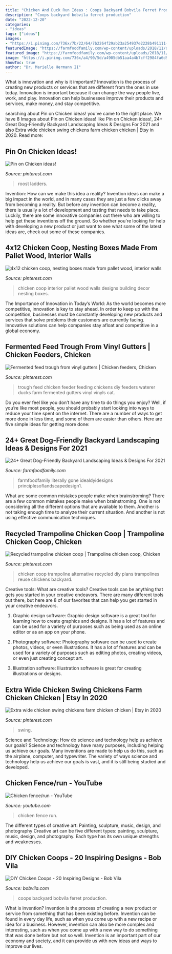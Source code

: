 ```yaml
---
title: "Chicken And Duck Run Ideas : Coops Backyard Bobvila Ferret Production"
description: "Coops backyard bobvila ferret production"
date: "2022-12-20"
categories:
- "ideas"
tags: ["ideas"]
images:
- "https://i.pinimg.com/736x/7b/22/64/7b2264f29ab23a254937e2228b491111--recycled-trampoline-trampolines.jpg"
featuredImage: "https://farmfoodfamily.com/wp-content/uploads/2018/11/dog-friendly-landscaping-ideas-600x900.jpg"
featured_image: "https://farmfoodfamily.com/wp-content/uploads/2018/11/dog-friendly-landscaping-ideas-600x900.jpg"
image: "https://i.pinimg.com/736x/a4/90/5d/a4905db51aa4a4b7cff2984fa6d9084c--chicken-coop-ideas-interior-chicken-coop-decor.jpg"
ShowToc: true
author: "Dr. Marielle Hermann II"
---
```



What is innovation and why is it important?
Innovation is the process of creating new products or services that are different from the ones in use today. Innovation is important because it can change the way people live, work, and play. Innovation can help businesses improve their products and services, make money, and stay competitive.

	

		
searching about Pin on Chicken ideas! you've came to the right place. We have 8 Images about Pin on Chicken ideas! like Pin on Chicken ideas!, 24+ Great Dog-Friendly Backyard Landscaping Ideas &amp; Designs For 2021 and also Extra wide chicken swing chickens farm chicken chicken | Etsy in 2020. Read more:
		
    
## Pin On Chicken Ideas!

<img loading=lazy src="https://i.pinimg.com/736x/24/ff/f3/24fff3705668c1723a405105fd491506--pool-ladder-ladders.jpg" onerror="this.onerror=null;this.src='https://tse3.mm.bing.net/th?id=OIP.etOHnhXQJ-iQJ1XVJGhFZwHaJ4&amp;pid=15.1';" alt="Pin on Chicken ideas!">

_Source: pinterest.com_

>roost ladders. 

	

Invention: How can we make this idea a reality?
Invention ideas can make a big impact in the world, and in many cases they are just a few clicks away from becoming a reality. 
But before any invention can become a reality, there is usually a lot of development and testing that needs to take place. 
Luckily, there are some innovative companies out there who are willing to help get these inventions off the ground. 
 So whether you're looking for help with developing a new product or just want to see what some of the latest ideas are, check out some of these companies.

    
## 4x12 Chicken Coop, Nesting Boxes Made From Pallet Wood, Interior Walls

<img loading=lazy src="https://i.pinimg.com/736x/a4/90/5d/a4905db51aa4a4b7cff2984fa6d9084c--chicken-coop-ideas-interior-chicken-coop-decor.jpg" onerror="this.onerror=null;this.src='https://tse2.mm.bing.net/th?id=OIP.J6Xf2tmPFeFwWMyYCkcnRAHaNK&amp;pid=15.1';" alt="4x12 chicken coop, nesting boxes made from pallet wood, interior walls">

_Source: pinterest.com_

>chicken coop interior pallet wood walls designs building decor nesting boxes. 

	

The Importance of Innovation in Today’s World:
As the world becomes more competitive, innovation is key to stay ahead. In order to keep up with the competition, businesses must be constantly developing new products and services that solve problems their customers are currently facing. Innovative solutions can help companies stay afloat and competitive in a global economy.

    
## Fermented Feed Trough From Vinyl Gutters | Chicken Feeders, Chicken

<img loading=lazy src="https://i.pinimg.com/736x/27/e9/c0/27e9c07f05aa44ad0efc5756b17aeace--feed-trough-shop-ideas.jpg" onerror="this.onerror=null;this.src='https://tse2.mm.bing.net/th?id=OIP.ksht7B7JwciVlJ0eSifSiQHaFj&amp;pid=15.1';" alt="Fermented feed trough from vinyl gutters | Chicken feeders, Chicken">

_Source: pinterest.com_

>trough feed chicken feeder feeding chickens diy feeders waterer ducks farm fermented gutters vinyl vinyls cat. 

	

Do you ever feel like you don’t have any time to do things you enjoy? Well, if you’re like most people, you should probably start looking into ways to reduce your time spent on the internet. There are a number of ways to get more done in less time, and some of them are easier than others. Here are five simple ideas for getting more done: 
    
## 24+ Great Dog-Friendly Backyard Landscaping Ideas &amp; Designs For 2021

<img loading=lazy src="https://farmfoodfamily.com/wp-content/uploads/2018/11/dog-friendly-landscaping-ideas-600x900.jpg" onerror="this.onerror=null;this.src='https://tse2.mm.bing.net/th?id=OIP.T_tnlB2kIsNGCmke2VF4jAHaLH&amp;pid=15.1';" alt="24+ Great Dog-Friendly Backyard Landscaping Ideas &amp; Designs For 2021">

_Source: farmfoodfamily.com_

>farmfoodfamily literally gone idealdyidesigns principlesoflandscapedesign1. 

	

What are some common mistakes people make when brainstroming?
There are a few common mistakes people make when brainstroming. One is not considering all the different options that are available to them. Another is not taking enough time to analyze their current situation. And another is not using effective communication techniques.

    
## Recycled Trampoline Chicken Coop | Trampoline Chicken Coop, Chicken

<img loading=lazy src="https://i.pinimg.com/736x/7b/22/64/7b2264f29ab23a254937e2228b491111--recycled-trampoline-trampolines.jpg" onerror="this.onerror=null;this.src='https://tse1.mm.bing.net/th?id=OIP.YEOlpZBg4Ehho6zuuzUBFwHaJ4&amp;pid=15.1';" alt="Recycled trampoline chicken coop | Trampoline chicken coop, Chicken">

_Source: pinterest.com_

>chicken coop trampoline alternative recycled diy plans trampolines reuse chickens backyard. 

	

Creative tools: What are creative tools?
Creative tools can be anything that gets you started in your creative endeavors. There are many different tools out there, but here are 8 of our favorites that can help you get started in your creative endeavors. 
1. Graphic design software: Graphic design software is a great tool for learning how to create graphics and designs. It has a lot of features and can be used for a variety of purposes such as being used as an online editor or as an app on your phone.

2. Photography software: Photography software can be used to create photos, videos, or even illustrations. It has a lot of features and can be used for a variety of purposes such as editing photos, creating videos, or even just creating concept art.

3. Illustration software: Illustration software is great for creating illustrations or designs.

    
## Extra Wide Chicken Swing Chickens Farm Chicken Chicken | Etsy In 2020

<img loading=lazy src="https://i.pinimg.com/736x/62/45/fe/6245fea42bd7d034fe168dd5ba006151.jpg" onerror="this.onerror=null;this.src='https://tse2.mm.bing.net/th?id=OIP.GeIcof5TDEPz5ICtdHYxOQHaF4&amp;pid=15.1';" alt="Extra wide chicken swing chickens farm chicken chicken | Etsy in 2020">

_Source: pinterest.com_

>swing. 

	

Science and Technology: How do science and technology help us achieve our goals?
Science and technology have many purposes, including helping us achieve our goals. Many inventions are made to help us do this, such as the airplane, computer, and typewriter. The variety of ways science and technology help us achieve our goals is vast, and it is still being studied and developed.

    
## Chicken Fence/run - YouTube

<img loading=lazy src="http://i1.ytimg.com/vi/WlAbPktPmSg/maxresdefault.jpg" onerror="this.onerror=null;this.src='https://tse4.mm.bing.net/th?id=OIP.tlwugdMXq75T1WXwSGmsxgHaEK&amp;pid=15.1';" alt="Chicken fence/run - YouTube">

_Source: youtube.com_

>chicken fence run. 

	

The different types of creative art: Painting, sculpture, music, design, and photography
Creative art can be five different types: painting, sculpture, music, design, and photography. Each type has its own unique strengths and weaknesses.

    
## DIY Chicken Coops - 20 Inspiring Designs - Bob Vila

<img loading=lazy src="https://s3-production.bobvila.com/slides/3509/original/scandinavian_style_chicken_coop_davidmichaelmanchester.jpg?1590619189" onerror="this.onerror=null;this.src='https://tse1.mm.bing.net/th?id=OIP.cH0Ee4fam2NigM23VHvLkgHaJ4&amp;pid=15.1';" alt="DIY Chicken Coops - 20 Inspiring Designs - Bob Vila">

_Source: bobvila.com_

>coops backyard bobvila ferret production. 

	

What is invention?
Invention is the process of creating a new product or service from something that has been existing before. Invention can be found in every day life, such as when you come up with a new recipe or idea for a business. However, invention can also be more complex and interesting, such as when you come up with a new way to do something that was done before but not so well. Invention is an important part of our economy and society, and it can provide us with new ideas and ways to improve our lives.

